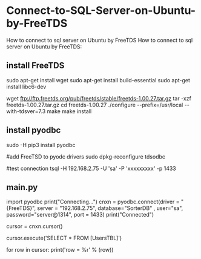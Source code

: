 # Connect-to-SQL-Server-on-Ubuntu-by-FreeTDS
How to connect to sql server on Ubuntu by FreeTDS
How to connect to sql server on Ubuntu by FreeTDS:


## install FreeTDS
sudo apt-get install wget
sudo apt-get install build-essential
sudo apt-get install libc6-dev

wget ftp://ftp.freetds.org/pub/freetds/stable/freetds-1.00.27.tar.gz
tar -xzf freetds-1.00.27.tar.gz
cd freetds-1.00.27
./configure --prefix=/usr/local --with-tdsver=7.3
make
make install

## install pyodbc
sudo -H pip3 install pyodbc 

#add FreeTSD to pyodc drivers
sudo dpkg-reconfigure tdsodbc

#test connection
tsql -H 192.168.2.75 -U 'sa' -P 'xxxxxxxxx' -p 1433

## main.py
import pyodbc
print("Connecting...")
cnxn = pyodbc.connect(driver = "{FreeTDS}", server = "192.168.2.75", database="SorterDB" , 
user="sa", password="server@1314", port = 1433)
print("Connected")

cursor = cnxn.cursor()

cursor.execute('SELECT * FROM [UsersTBL]')

for row in cursor:
    print('row = %r' % (row))


